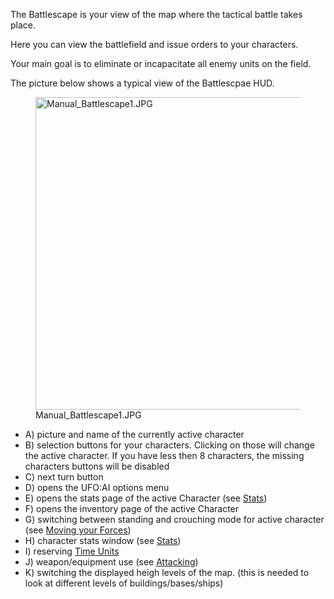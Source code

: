 The Battlescape is your view of the map where the tactical battle takes
place.

Here you can view the battlefield and issue orders to your characters.

Your main goal is to eliminate or incapacitate all enemy units on the
field.

The picture below shows a typical view of the Battlescpae HUD.

<figure>
<img src="Manual_Battlescape1.JPG" title="Manual_Battlescape1.JPG"
width="500" alt="Manual_Battlescape1.JPG" />
<figcaption aria-hidden="true">Manual_Battlescape1.JPG</figcaption>
</figure>

- A\) picture and name of the currently active character
- B\) selection buttons for your characters. Clicking on those will
  change the active character. If you have less then 8 characters, the
  missing characters buttons will be disabled
- C\) next turn button
- D\) opens the UFO:AI options menu
- E\) opens the stats page of the active Character (see
  [Stats](Manual/Singleplayer/Stats "wikilink"))
- F\) opens the inventory page of the active Character
- G\) switching between standing and crouching mode for active character
  (see [Moving your
  Forces](Manual/Singleplayer/Moving_your_Forces "wikilink"))
- H\) character stats window (see
  [Stats](Manual/Singleplayer/Stats "wikilink"))
- I\) reserving [Time Units](Manual/Singleplayer/Time_Units "wikilink")
- J\) weapon/equipment use (see
  [Attacking](Manual/Singleplayer/Attacking "wikilink"))
- K\) switching the displayed heigh levels of the map. (this is needed
  to look at different levels of buildings/bases/ships)